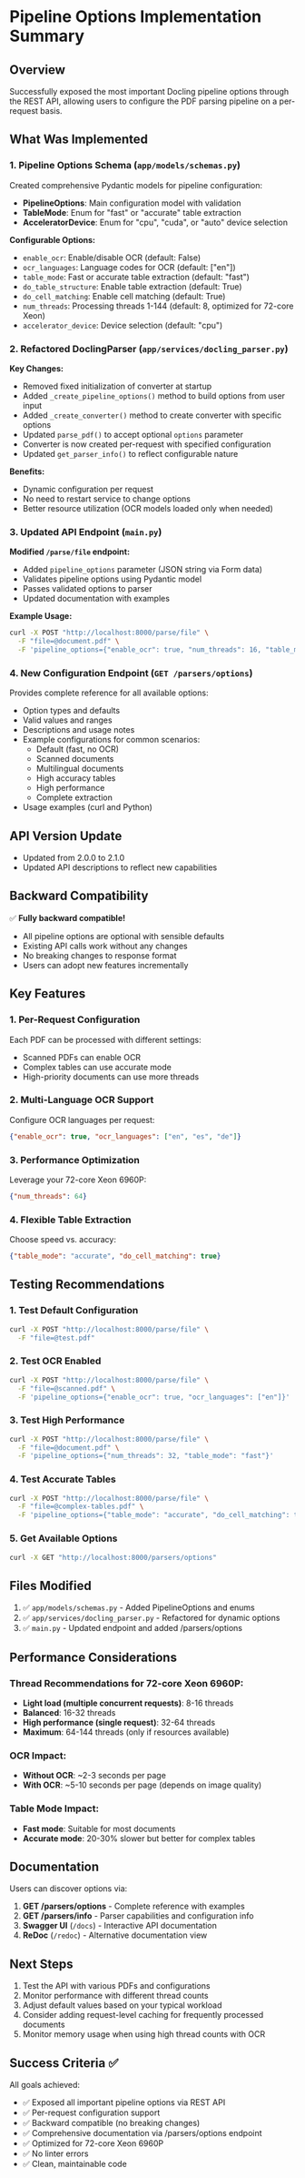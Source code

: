 # Pipeline Options Implementation Summary

## Overview
Successfully exposed the most important Docling pipeline options through the REST API, allowing users to configure the PDF parsing pipeline on a per-request basis.

## What Was Implemented

### 1. Pipeline Options Schema (`app/models/schemas.py`)
Created comprehensive Pydantic models for pipeline configuration:
- **PipelineOptions**: Main configuration model with validation
- **TableMode**: Enum for "fast" or "accurate" table extraction
- **AcceleratorDevice**: Enum for "cpu", "cuda", or "auto" device selection

**Configurable Options:**
- `enable_ocr`: Enable/disable OCR (default: False)
- `ocr_languages`: Language codes for OCR (default: ["en"])
- `table_mode`: Fast or accurate table extraction (default: "fast")
- `do_table_structure`: Enable table extraction (default: True)
- `do_cell_matching`: Enable cell matching (default: True)
- `num_threads`: Processing threads 1-144 (default: 8, optimized for 72-core Xeon)
- `accelerator_device`: Device selection (default: "cpu")

### 2. Refactored DoclingParser (`app/services/docling_parser.py`)
**Key Changes:**
- Removed fixed initialization of converter at startup
- Added `_create_pipeline_options()` method to build options from user input
- Added `_create_converter()` method to create converter with specific options
- Updated `parse_pdf()` to accept optional `options` parameter
- Converter is now created per-request with specified configuration
- Updated `get_parser_info()` to reflect configurable nature

**Benefits:**
- Dynamic configuration per request
- No need to restart service to change options
- Better resource utilization (OCR models loaded only when needed)

### 3. Updated API Endpoint (`main.py`)
**Modified `/parse/file` endpoint:**
- Added `pipeline_options` parameter (JSON string via Form data)
- Validates pipeline options using Pydantic model
- Passes validated options to parser
- Updated documentation with examples

**Example Usage:**
```bash
curl -X POST "http://localhost:8000/parse/file" \
  -F "file=@document.pdf" \
  -F 'pipeline_options={"enable_ocr": true, "num_threads": 16, "table_mode": "accurate"}'
```

### 4. New Configuration Endpoint (`GET /parsers/options`)
Provides complete reference for all available options:
- Option types and defaults
- Valid values and ranges
- Descriptions and usage notes
- Example configurations for common scenarios:
  - Default (fast, no OCR)
  - Scanned documents
  - Multilingual documents
  - High accuracy tables
  - High performance
  - Complete extraction
- Usage examples (curl and Python)

## API Version Update
- Updated from 2.0.0 to 2.1.0
- Updated API descriptions to reflect new capabilities

## Backward Compatibility
✅ **Fully backward compatible!**
- All pipeline options are optional with sensible defaults
- Existing API calls work without any changes
- No breaking changes to response format
- Users can adopt new features incrementally

## Key Features

### 1. Per-Request Configuration
Each PDF can be processed with different settings:
- Scanned PDFs can enable OCR
- Complex tables can use accurate mode
- High-priority documents can use more threads

### 2. Multi-Language OCR Support
Configure OCR languages per request:
```json
{"enable_ocr": true, "ocr_languages": ["en", "es", "de"]}
```

### 3. Performance Optimization
Leverage your 72-core Xeon 6960P:
```json
{"num_threads": 64}
```

### 4. Flexible Table Extraction
Choose speed vs. accuracy:
```json
{"table_mode": "accurate", "do_cell_matching": true}
```

## Testing Recommendations

### 1. Test Default Configuration
```bash
curl -X POST "http://localhost:8000/parse/file" \
  -F "file=@test.pdf"
```

### 2. Test OCR Enabled
```bash
curl -X POST "http://localhost:8000/parse/file" \
  -F "file=@scanned.pdf" \
  -F 'pipeline_options={"enable_ocr": true, "ocr_languages": ["en"]}'
```

### 3. Test High Performance
```bash
curl -X POST "http://localhost:8000/parse/file" \
  -F "file=@document.pdf" \
  -F 'pipeline_options={"num_threads": 32, "table_mode": "fast"}'
```

### 4. Test Accurate Tables
```bash
curl -X POST "http://localhost:8000/parse/file" \
  -F "file=@complex-tables.pdf" \
  -F 'pipeline_options={"table_mode": "accurate", "do_cell_matching": true}'
```

### 5. Get Available Options
```bash
curl -X GET "http://localhost:8000/parsers/options"
```

## Files Modified
1. ✅ `app/models/schemas.py` - Added PipelineOptions and enums
2. ✅ `app/services/docling_parser.py` - Refactored for dynamic options
3. ✅ `main.py` - Updated endpoint and added /parsers/options

## Performance Considerations

### Thread Recommendations for 72-core Xeon 6960P:
- **Light load (multiple concurrent requests)**: 8-16 threads
- **Balanced**: 16-32 threads
- **High performance (single request)**: 32-64 threads
- **Maximum**: 64-144 threads (only if resources available)

### OCR Impact:
- **Without OCR**: ~2-3 seconds per page
- **With OCR**: ~5-10 seconds per page (depends on image quality)

### Table Mode Impact:
- **Fast mode**: Suitable for most documents
- **Accurate mode**: 20-30% slower but better for complex tables

## Documentation
Users can discover options via:
1. **GET /parsers/options** - Complete reference with examples
2. **GET /parsers/info** - Parser capabilities and configuration info
3. **Swagger UI** (`/docs`) - Interactive API documentation
4. **ReDoc** (`/redoc`) - Alternative documentation view

## Next Steps
1. Test the API with various PDFs and configurations
2. Monitor performance with different thread counts
3. Adjust default values based on your typical workload
4. Consider adding request-level caching for frequently processed documents
5. Monitor memory usage when using high thread counts with OCR

## Success Criteria ✅
All goals achieved:
- ✅ Exposed all important pipeline options via REST API
- ✅ Per-request configuration support
- ✅ Backward compatible (no breaking changes)
- ✅ Comprehensive documentation via /parsers/options endpoint
- ✅ Optimized for 72-core Xeon 6960P
- ✅ No linter errors
- ✅ Clean, maintainable code


